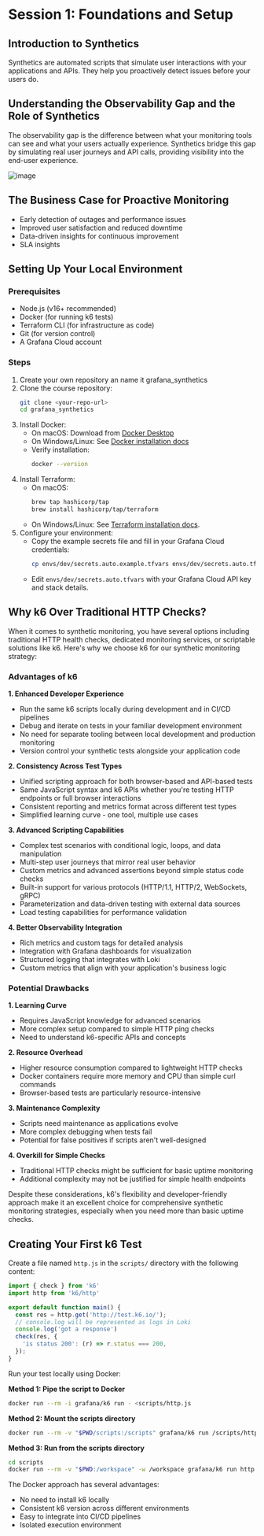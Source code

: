 # Session 1: Foundations and Setup

## Introduction to Synthetics
Synthetics are automated scripts that simulate user interactions with your applications and APIs. They help you proactively detect issues before your users do.

## Understanding the Observability Gap and the Role of Synthetics
The observability gap is the difference between what your monitoring tools can see and what your users actually experience. Synthetics bridge this gap by simulating real user journeys and API calls, providing visibility into the end-user experience.

![image](https://github.com/user-attachments/assets/c6233247-30e9-4b43-85c2-166bc524b4b1)

## The Business Case for Proactive Monitoring
- Early detection of outages and performance issues
- Improved user satisfaction and reduced downtime
- Data-driven insights for continuous improvement
- SLA insights

## Setting Up Your Local Environment
### Prerequisites
- Node.js (v16+ recommended)
- Docker (for running k6 tests)
- Terraform CLI (for infrastructure as code)
- Git (for version control)
- A Grafana Cloud account

### Steps
1. Create your own repository an name it grafana_synthetics
2. Clone the course repository:
   ```sh
   git clone <your-repo-url>
   cd grafana_synthetics
   ```
3. Install Docker:
   - On macOS: Download from [Docker Desktop](https://www.docker.com/products/docker-desktop/)
   - On Windows/Linux: See [Docker installation docs](https://docs.docker.com/get-docker/)
   - Verify installation:
     ```sh
     docker --version
     ```
4. Install Terraform:
   - On macOS:
     ```sh
     brew tap hashicorp/tap
     brew install hashicorp/tap/terraform
     ```
   - On Windows/Linux: See [Terraform installation docs](https://developer.hashicorp.com/terraform/tutorials/aws-get-started/install-cli).
5. Configure your environment:
   - Copy the example secrets file and fill in your Grafana Cloud credentials:
     ```sh
     cp envs/dev/secrets.auto.example.tfvars envs/dev/secrets.auto.tfvars
     ```
   - Edit `envs/dev/secrets.auto.tfvars` with your Grafana Cloud API key and stack details.

## Why k6 Over Traditional HTTP Checks?

When it comes to synthetic monitoring, you have several options including traditional HTTP health checks, dedicated monitoring services, or scriptable solutions like k6. Here's why we choose k6 for our synthetic monitoring strategy:

### Advantages of k6

**1. Enhanced Developer Experience**
- Run the same k6 scripts locally during development and in CI/CD pipelines
- Debug and iterate on tests in your familiar development environment
- No need for separate tooling between local development and production monitoring
- Version control your synthetic tests alongside your application code

**2. Consistency Across Test Types**
- Unified scripting approach for both browser-based and API-based tests
- Same JavaScript syntax and k6 APIs whether you're testing HTTP endpoints or full browser interactions
- Consistent reporting and metrics format across different test types
- Simplified learning curve - one tool, multiple use cases

**3. Advanced Scripting Capabilities**
- Complex test scenarios with conditional logic, loops, and data manipulation
- Multi-step user journeys that mirror real user behavior
- Custom metrics and advanced assertions beyond simple status code checks
- Built-in support for various protocols (HTTP/1.1, HTTP/2, WebSockets, gRPC)
- Parameterization and data-driven testing with external data sources
- Load testing capabilities for performance validation

**4. Better Observability Integration**
- Rich metrics and custom tags for detailed analysis
- Integration with Grafana dashboards for visualization
- Structured logging that integrates with Loki
- Custom metrics that align with your application's business logic

### Potential Drawbacks

**1. Learning Curve**
- Requires JavaScript knowledge for advanced scenarios
- More complex setup compared to simple HTTP ping checks
- Need to understand k6-specific APIs and concepts

**2. Resource Overhead**
- Higher resource consumption compared to lightweight HTTP checks
- Docker containers require more memory and CPU than simple curl commands
- Browser-based tests are particularly resource-intensive

**3. Maintenance Complexity**
- Scripts need maintenance as applications evolve
- More complex debugging when tests fail
- Potential for false positives if scripts aren't well-designed

**4. Overkill for Simple Checks**
- Traditional HTTP checks might be sufficient for basic uptime monitoring
- Additional complexity may not be justified for simple health endpoints

Despite these considerations, k6's flexibility and developer-friendly approach make it an excellent choice for comprehensive synthetic monitoring strategies, especially when you need more than basic uptime checks.

## Creating Your First k6 Test
Create a file named `http.js` in the `scripts/` directory with the following content:

```js
import { check } from 'k6'
import http from 'k6/http'

export default function main() {
  const res = http.get('http://test.k6.io/');
  // console.log will be represented as logs in Loki
  console.log('got a response')
  check(res, {
    'is status 200': (r) => r.status === 200,
  });
}
```

Run your test locally using Docker:

**Method 1: Pipe the script to Docker**
```sh
docker run --rm -i grafana/k6 run - <scripts/http.js
```

**Method 2: Mount the scripts directory**
```sh
docker run --rm -v "$PWD/scripts:/scripts" grafana/k6 run /scripts/http.js
```

**Method 3: Run from the scripts directory**
```sh
cd scripts
docker run --rm -v "$PWD:/workspace" -w /workspace grafana/k6 run http.js
```

The Docker approach has several advantages:
- No need to install k6 locally
- Consistent k6 version across different environments
- Easy to integrate into CI/CD pipelines
- Isolated execution environment
